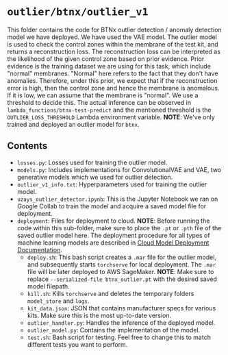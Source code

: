 # `outlier/btnx/outlier_v1`

This folder contains the code for BTNx outlier detection / anomaly detection model we have deployed. We have used the VAE model. The outlier model is used to check the control zones within the membrane of the test kit, and returns a reconstruction loss. The reconstruction loss can be interpreted as the likelihood of the given control zone based on prior evidence. Prior evidence is the training dataset we are using for this task, which include "normal" membranes. "Normal" here refers to the fact that they don't have anomalies. Therefore, under this prior, we expect that if the reconstruction error is high, then the control zone and hence the membrane is anomalous. If it is low, we can assume that the membrane is "normal". We use a threshold to decide this. The actual inference can be observed in `lambda_functions/btnx-test-predict` and the mentioned threshold is the `OUTLIER_LOSS_THRESHOLD` Lambda environment variable. **NOTE**: We've only trained and deployed an outlier model for `btnx`.

## Contents

* `losses.py`: Losses used for training the outlier model.
* `models.py`: Includes implementations for ConvolutionalVAE and VAE, two generative models which we used for outlier detection.
* `outlier_v1_info.txt`: Hyperparameters used for training the outlier model.
* `uzays_outlier_detector.ipynb`: This is the Jupyter Notebook we ran on Google Collab to train the model and acquire a saved model file for deployment.
* `deployment`: Files for deployment to cloud. **NOTE**: Before running the code within this sub-folder, make sure to place the `.pt` or `.pth` file of the saved outlier model here. The deployment procedure for all types of machine learning models are described in [Cloud Model Deployment Documentation](https://docs.google.com/document/d/1EAmBFSLx-ufW4sXXMWB2YcmJvLxy9XkA-dbNRiu1M6M/edit?usp=sharing).
	* `deploy.sh`: This bash script creates a `.mar` file for the outlier model, and subsequently starts `torchserve` for local deployment. The `.mar` file will be later deployed to AWS SageMaker. **NOTE**: Make sure to replace `--serialized-file btnx_outlier.pt` with the desired saved model filepath.
	* `kill.sh`: Kills `torchserve` and deletes the temporary folders `model_store` and `logs`.
	* `kit_data.json`: JSON that contains manufacturer specs for various kits. Make sure this is the most up-to-date version.
	* `outlier_handler.py`: Handles the inference of the deployed model.
	* `outlier_model.py`: Contains the implementation of the model.
	* `test.sh`: Bash script for testing. Feel free to change this to match different tests you want to perform.